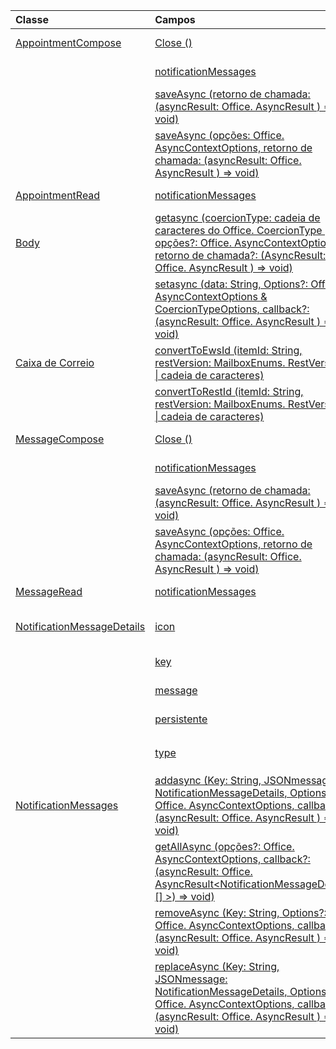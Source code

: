 | Classe | Campos | Descrição |
|:---|:---|:---|
|[AppointmentCompose](/javascript/api/outlook/outlook.appointmentcompose)|[Close ()](/javascript/api/outlook/outlook.appointmentcompose#close--)|Fecha o item atual que está sendo composto|
||[notificationMessages](/javascript/api/outlook/outlook.appointmentcompose#notificationmessages)|Obtém as mensagens de notificação de um item.|
||[saveAsync (retorno de chamada: (asyncResult: Office. AsyncResult <string> ) => void)](/javascript/api/outlook/outlook.appointmentcompose#saveasync-callback--asyncresult-)|Salva um item de forma assíncrona.|
||[saveAsync (opções: Office. AsyncContextOptions, retorno de chamada: (asyncResult: Office. AsyncResult <string> ) => void)](/javascript/api/outlook/outlook.appointmentcompose#saveasync-options--callback--asyncresult-)|Salva um item de forma assíncrona.|
|[AppointmentRead](/javascript/api/outlook/outlook.appointmentread)|[notificationMessages](/javascript/api/outlook/outlook.appointmentread#notificationmessages)|Obtém as mensagens de notificação de um item.|
|[Body](/javascript/api/outlook/outlook.body)|[getasync (coercionType: cadeia de caracteres do Office. CoercionType \| , opções?: Office. AsyncContextOptions, retorno de chamada?: (AsyncResult: Office. AsyncResult <string> ) => void)](/javascript/api/outlook/outlook.body#getasync-coerciontype--options--callback--asyncresult-)|Retorna o corpo atual em um formato especificado.|
||[setasync (data: String, Options?: Office. AsyncContextOptions & CoercionTypeOptions, callback?: (asyncResult: Office. AsyncResult <void> ) => void)](/javascript/api/outlook/outlook.body#setasync-data--options--callback--asyncresult-)|Substitui todo o corpo com o texto especificado.|
|[Caixa de Correio](/javascript/api/outlook/outlook.mailbox)|[convertToEwsId (itemId: String, restVersion: MailboxEnums. RestVersion \| cadeia de caracteres)](/javascript/api/outlook/outlook.mailbox#converttoewsid-itemid--restversion-)|Converte uma ID de item formatada para REST no formato EWS.|
||[convertToRestId (itemId: String, restVersion: MailboxEnums. RestVersion \| cadeia de caracteres)](/javascript/api/outlook/outlook.mailbox#converttorestid-itemid--restversion-)|Converte uma ID de item formatada para EWS no formato REST.|
|[MessageCompose](/javascript/api/outlook/outlook.messagecompose)|[Close ()](/javascript/api/outlook/outlook.messagecompose#close--)|Fecha o item atual que está sendo composto|
||[notificationMessages](/javascript/api/outlook/outlook.messagecompose#notificationmessages)|Obtém as mensagens de notificação de um item.|
||[saveAsync (retorno de chamada: (asyncResult: Office. AsyncResult <string> ) => void)](/javascript/api/outlook/outlook.messagecompose#saveasync-callback--asyncresult-)|Salva um item de forma assíncrona.|
||[saveAsync (opções: Office. AsyncContextOptions, retorno de chamada: (asyncResult: Office. AsyncResult <string> ) => void)](/javascript/api/outlook/outlook.messagecompose#saveasync-options--callback--asyncresult-)|Salva um item de forma assíncrona.|
|[MessageRead](/javascript/api/outlook/outlook.messageread)|[notificationMessages](/javascript/api/outlook/outlook.messageread#notificationmessages)|Obtém as mensagens de notificação de um item.|
|[NotificationMessageDetails](/javascript/api/outlook/outlook.notificationmessagedetails)|[icon](/javascript/api/outlook/outlook.notificationmessagedetails#icon)|Uma referência a um ícone definido no manifesto na seção `Resources`.|
||[key](/javascript/api/outlook/outlook.notificationmessagedetails#key)|O identificador para a mensagem de notificação.|
||[message](/javascript/api/outlook/outlook.notificationmessagedetails#message)|texto da mensagem de notificação.|
||[persistente](/javascript/api/outlook/outlook.notificationmessagedetails#persistent)|Especifica se a mensagem deve ser persistente.|
||[type](/javascript/api/outlook/outlook.notificationmessagedetails#type)|Especifica a `ItemNotificationMessageType` mensagem.|
|[NotificationMessages](/javascript/api/outlook/outlook.notificationmessages)|[addasync (Key: String, JSONmessage: NotificationMessageDetails, Options?: Office. AsyncContextOptions, callback?: (asyncResult: Office. AsyncResult <void> ) => void)](/javascript/api/outlook/outlook.notificationmessages#addasync-key--jsonmessage--options--callback--asyncresult-)|Adiciona uma notificação a um item.|
||[getAllAsync (opções?: Office. AsyncContextOptions, callback?: (asyncResult: Office. AsyncResult<NotificationMessageDetails [] >) => void)](/javascript/api/outlook/outlook.notificationmessages#getallasync-options--callback--asyncresult-)|Retorna todas as chaves e mensagens de um item.|
||[removeAsync (Key: String, Options?: Office. AsyncContextOptions, callback?: (asyncResult: Office. AsyncResult <void> ) => void)](/javascript/api/outlook/outlook.notificationmessages#removeasync-key--options--callback--asyncresult-)|Obtém uma mensagem de notificação de um item.|
||[replaceAsync (Key: String, JSONmessage: NotificationMessageDetails, Options?: Office. AsyncContextOptions, callback?: (asyncResult: Office. AsyncResult <void> ) => void)](/javascript/api/outlook/outlook.notificationmessages#replaceasync-key--jsonmessage--options--callback--asyncresult-)|Substitui uma mensagem de notificação que tenha uma determinada chave com outra mensagem.|
